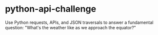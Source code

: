 # python-api-challenge
Use Python requests, APIs, and JSON traversals to answer a fundamental question: "What's the weather like as we approach the equator?"
